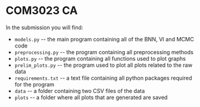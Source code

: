 # COM3023 CA

In the submission you will find:
* `models.py` -- the main program containing all of the BNN, VI and MCMC code
* `preprocessing.py` -- the program containing all preprocessing methods
* `plots.py` -- the program containing all functions used to plot graphs
* `prelim_plots.py` -- the program used to plot all plots related to the raw data
* `requirements.txt` -- a text file containing all python packages required for the program
* `data` -- a folder containing two CSV files of the data
* `plots` -- a folder where all plots that are generated are saved